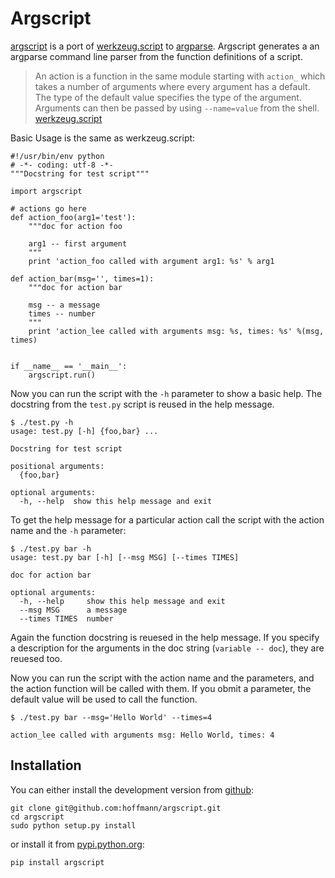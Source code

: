 Argscript
=========

[argscript][] is a port of [werkzeug.script][ws] to [argparse][]. Argscript generates
a an argparse command line parser from the function definitions of a script.

> An action is a function in the same module starting with `action_` which takes
a number of arguments where every argument has a default. The type of the
default value specifies the type of the argument. Arguments can then be passed by using `--name=value` from the shell. [werkzeug.script][ws]



Basic Usage is the same as werkzeug.script:

    #!/usr/bin/env python
    # -*- coding: utf-8 -*-
    """Docstring for test script"""

    import argscript

    # actions go here
    def action_foo(arg1='test'):
        """doc for action foo
        
        arg1 -- first argument
        """
        print 'action_foo called with argument arg1: %s' % arg1 

    def action_bar(msg='', times=1):
        """doc for action bar

        msg -- a message
        times -- number 
        """
        print 'action_lee called with arguments msg: %s, times: %s' %(msg, times)
        

    if __name__ == '__main__':
        argscript.run()

Now you can run the script with the `-h` parameter to show a basic help. The 
docstring from the `test.py` script is reused in the help message.

    $ ./test.py -h
    usage: test.py [-h] {foo,bar} ...

    Docstring for test script

    positional arguments:
      {foo,bar}

    optional arguments:
      -h, --help  show this help message and exit

To get the help message for a particular action call the script with the action
name and the `-h` parameter:

    $ ./test.py bar -h
    usage: test.py bar [-h] [--msg MSG] [--times TIMES]

    doc for action bar

    optional arguments:
      -h, --help     show this help message and exit
      --msg MSG      a message
      --times TIMES  number

Again the function docstring is reuesed in the help message. If you specify
a description for the arguments in the doc string (`variable -- doc`), they are
reuesed too.

Now you can run the script with the action name and the parameters, and the
action function will be called with them. If you obmit a parameter, the default
value will be used to call the function.

    $ ./test.py bar --msg='Hello World' --times=4
    
    action_lee called with arguments msg: Hello World, times: 4


## Installation

You can either install the development version from [github][argscript]:

    git clone git@github.com:hoffmann/argscript.git
    cd argscript
    sudo python setup.py install


or install it from [pypi.python.org][pypi]:

    pip install argscript




[ws]: http://werkzeug.pocoo.org/docs/script/
[argparse]: http://docs.python.org/library/argparse.html
[argscript]: https://github.com/hoffmann/argscript
[pypi]: http://pypi.python.org/pypi/argscript/
